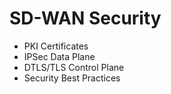 # SD-WAN Security

- PKI Certificates
- IPSec Data Plane
- DTLS/TLS Control Plane
- Security Best Practices
